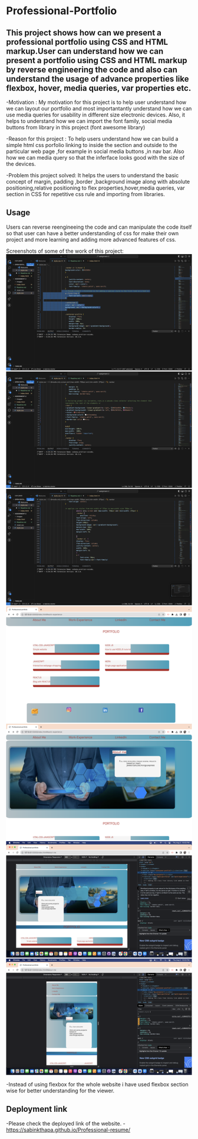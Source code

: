 
# Professional-Portfolio

## This project shows how can we present a professional portfolio using CSS and HTML markup.User can understand how we can present a portfolio using CSS and HTML markup by reverse engineering the code and also can understand the usage of advance properties like flexbox, hover, media queries, var properties etc.


-Motivation : My motivation for this project is to help user understand how we can layout our portfolio and most importantantly understand how we can use media queries for usability in different size electronic devices. Also, it helps to understand how we can import the font family, social media buttons from library in this project (font awesome library)

-Reason for this project : To help users understand how we can build a simple html css porfolio linking to inside the section and outside to the particular web page ,for example in social media buttons ,in nav bar. Also how we can media query so that the inferface looks good with the size of the devices.

-Problem this project solved: It helps the users to understand the basic concept of  margin, padding ,border ,background image along with absolute positioning,relative positioning to flex properties,hover,media queries, var section in CSS for repetitive css rule and importing from libraries.

## Usage

Users can reverse reengineeing the code and can manipulate the code itself so that user can have a better understanding of css for make their own project and more learning and adding more advanced features of css.

Screenshots of some of the work of this project:
![peudo element in css screenshot](./screenshot/peudo%20element.png)
![root:global css variable](./screenshot/ROOT.png)
![media-query css screenshot](./screenshot/media-query.png )
![outlook with normal icon for social media](./screenshot/snapshot.png)
![snapshot1](./screenshot/snapshot1.png)
![inspecting-manupulating](./screenshot/inspecting-manupulating.png)
![smaller-device interface](./screenshot/smaller-device-interface.png)

-Instead of using flexbox for the whole website i have used flexbox section wise for better understanding for the viewer.

## Deployment link
-Please check the deployed link of the website.
-https://sabinkthapa.github.io/Professional-resume/

